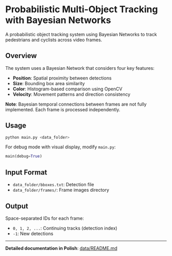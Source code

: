 # Probabilistic Multi-Object Tracking with Bayesian Networks

A probabilistic object tracking system using Bayesian Networks to track pedestrians and cyclists across video frames.

## Overview

The system uses a Bayesian Network that considers four key features:
- **Position**: Spatial proximity between detections
- **Size**: Bounding box area similarity  
- **Color**: Histogram-based comparison using OpenCV
- **Velocity**: Movement patterns and direction consistency

**Note**: Bayesian temporal connections between frames are not fully implemented. Each frame is processed independently.

## Usage

```bash
python main.py <data_folder>
```

For debug mode with visual display, modify `main.py`:
```python
main(debug=True)
```

## Input Format

- `data_folder/bboxes.txt`: Detection file
- `data_folder/frames/`: Frame images directory

## Output

Space-separated IDs for each frame:
- `0, 1, 2, ...`: Continuing tracks (detection index)
- `-1`: New detections

---

**Detailed documentation in Polish**: [data/README.md](doc/README.md)

